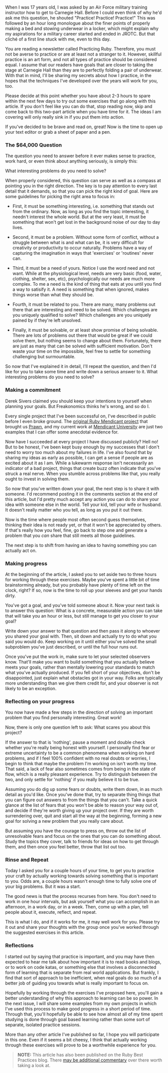 When I was 17 years old, I was asked by an Air Force military training instructor how to get to Carnegie Hall. Before I could even think of why he'd ask me this question, he shouted "Practice! Practice! Practice!" This was followed by an hour long monologue about the finer points of properly making a bed and stowing underwear in a locker, which might explain why my aspirations for a military career started and ended in JROTC. But that cliché of a first line stuck with me, even to this day.

You are reading a newsletter called Practicing Ruby. Therefore, you must not be averse to practice or are at least not a stranger to it. However, skillful practice is an art form, and not all types of practice should be considered equal. I assume that our readers have goals that are closer to taking the stage at Carnegie Hall than they are to perfectly folding a pair of underwear. With that in mind, I'll be sharing my secrets about how I practice, in the hopes that the techniques I've developed over the years will work for you, too.

Please decide at this point whether you have about 2-3 hours to spare within the next few days to try out some exercises that go along with this article. If you don't feel like you can do that, stop reading now, skip and come back to this two-part article when you have time for it. The ideas I am covering will only really sink in if you put them into action.

If you've decided to be brave and read on, great! Now is the time to open up your text editor or grab a sheet of paper and a pen.

### The $64,000 Question

The question you need to answer before it ever makes sense to practice, work hard, or even think about anything seriously, is simply this:

What interesting problems do you need to solve?

When properly considered, this question can serve as well as a compass at pointing you in the right direction. The key is to pay attention to every last detail that it demands, so that you can pick the right kind of goal. Here are some guidelines for picking the right area to focus in:

 * First, it must be something interesting, i.e. something that stands out from the ordinary. Now, as long as you find the topic interesting, it needn't interest the whole world. But at the very least, it must be something that won't get lost in the background noise of our day to day lives.

 * Second, it must be a problem. Without some form of conflict, without a struggle between what is and what can be, it is very difficult for creativity or productivity to occur naturally. Problems have a way of capturing the imagination in ways that 'exercises' or 'routines' never can.

 * Third, it must be a need of yours. Notice I use the word need and not want. While at the physiological level, needs are very basic (food, water, clothing, shelter, sex, etc), psychologically our needs are much more complex. To me a need is the kind of thing that eats at you until you find a way to satisify it. A need is something that when ignored, makes things worse than what they should be.

 * Fourth, it must be related to you. There are many, many problems out there that are interesting and need to be solved. Which challenges are you uniquely qualified to solve? Which challenges are you uniquely pained by if they're left unsolved.

 * Finally, it must be solvable, or at least show promise of being solvable. There are lots of problems out there that would be great if we could solve them, but nothing seems to change about them. Fortunately, there are just as many that can be solved with sufficient motivation. Don't waste your time on the impossible, feel free to settle for something challenging but surmountable.

So now that I've explained it in detail, I'll repeat the question, and then I'd like for you to take some time and write down a serious answer to it. What interesting problems do you need to solve?

### Making a commitment

Derek Sivers claimed you should keep your intentions to yourself when planning your goals. But Freakonomics thinks he's wrong, and so do I.

Every single project that I've been successful on, I've described in public before I even broke ground. The [original Ruby Mendicant project](http://www.oreillynet.com/ruby/blog/2008/03/id_love_to_quit_my_job_sort_of.html) that brought us [Prawn](http://github.com/sandal/prawn), and my current work at [Mendicant University](http://university.rubymendicant.com) are just two examples that I can offer some anecdotal evidence for.

Now have I succeeded at every project I have discussed publicly? Hell no! But to be honest, I've been kept busy enough by my successes that I don't need to worry too much about my failures in life. I've also found that by sharing my ideas as early as possible, I can get a sense if people are as excited about it as I am. While a lukewarm response isn't necessarily an indicator of a bad project, things that create buzz often indicate that you've struck a real nerve. When you stumble across problems like that, you really ought to invest in solving them.

So now that you've written down your goal, the next step is to share it with someone. I'd recommend posting it in the comments section at the end of this article, but I'd pretty much accept any action you can do to share your idea with someone else in the world. Tell your kid, tell your wife or husband. It doesn't really matter who you tell, as long as you put it out there.

Now is the time where people most often second guess themselves, thinking their idea is not ready yet, or that it won't be appreciated by others. If that's really how you feel, fine, go back to step one and generate a problem that you *can* share that still meets all those guidelines.

The next step is to shift from having an idea to having something you can actually act on.

### Making progress

At the beginning of the article, I asked you to set aside two to three hours for working through these exercises. Maybe you've spent a little bit of time brainstorming already, but you probably have plenty of time left on the clock, right? If so, now is the time to roll up your sleeves and get your hands dirty.

You've got a goal, and you've told someone about it. Now your next task is to answer this question: What is a concrete, measurable action you can take that will take you an hour or less, but still manage to get you closer to your goal?

Write down your answer to that question and then pass it along to whoever you shared your goal with. Then, sit down and actually try to do what you said you would do. Keep working on it until either you've solved the small subproblem you've just described, or until the full hour runs out.

Once you've put the work in, make sure to let your selected observers know. That'll make you want to build something that you actually believe meets your goals, rather than mentally lowering your standards to match what you've actually produced. If you fell short of your objectives, don't be disappointed, just explain what obstacles got in your way. Folks are typically more understanding than we give them credit for, and your observer is not likely to be an exception.

### Reflecting on your progress

You now have made a few steps in the direction of solving an important problem that you find personally interesting. Great work!

Now, there is only one question left to ask: What scares you about this project?

If the answer to that is 'nothing', pause a moment and double check whether you're really being honest with yourself. I personally find fear or extreme uncertainty to be a common phenomena when working on hard problems, and if I feel 100% confident with no real doubts or worries, I begin to think that maybe the problem I'm working on isn't worth my time. That said, a lack of fear also sometimes comes from being in the state of flow, which is a really pleasant experience. Try to distinguish between the two, and only settle for 'nothing' if you really believe it to be true.

Assuming you do dig up some fears or doubts, write them down, in as much detail as you'd like. Once you've done that, try to separate thing things that you can figure out answers to from the things that you can't. Take a quick glance at the list of fears that you won't be able to reason your way out of, and decide if they're worth giving up your project over. If they are worth surrendering over, quit and start all the way at the beginning, forming a new goal for solving a new problem that you really care about.

But assuming you have the courage to press on, throw out the list of unresolvable fears and focus on the ones that you can do something about. Study the topics they cover, talk to friends for ideas on how to get through them, and then once you feel better, throw that list out too.

### Rinse and Repeat

Today I asked you for a couple hours of your time, to get you to practice your craft by actually working towards solving something that is important to you. Odds are, a couple hours wasn't enough time to fully solve one of your big problems. But it was a start.

The good news is that the process recurses from here. You don't need to work in one hour intervals, but ask yourself what you can accomplish in an afternoon, in a work day, or in a week. Then, come up with a plan, tell people about it, execute, reflect, and repeat.

This is what I do, and if it works for me, it may well work for you. Please try it out and share your thoughts with the group once you've worked through the suggested exercises in this article.

### Reflections

I started out by saying that practice is important, and you may have then expected to hear me talk about how important it is to read books and blogs, or to work on code katas, or something else that involves a disconnected form of learning that is separate from real world applications. But frankly, I find that sort of approach to be inefficient, when real goals do so much of a better job of guiding you towards what is really important to focus on.

Hopefully by working through the exercises I've proposed here, you'll gain a better understanding of why this approach to learning can be so power. In the next issue, I will share some examples from my own projects in which I've used this process to make good progress in a short period of time. Through that, you'll hopefully be able to see how almost all of my time spent studying is done through goal based learning rather than some sort of separate, isolated practice sessions.

More than any other article I've published so far, I hope you will participate in this one. Even if it seems a bit cheesy, I think that actually working through these exercises will prove to be a worthwhile experience for you.

  
> **NOTE:** This article has also been published on the Ruby Best Practices blog. There [may be additional commentary](http://blog.rubybestpractices.com/posts/gregory/053-issue-21-how-to-practice.html#disqus_thread) 
over there worth taking a look at.
